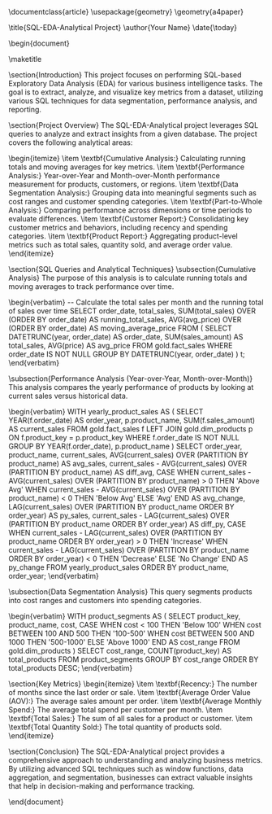 \documentclass{article}
\usepackage{geometry}
\geometry{a4paper}

\title{SQL-EDA-Analytical Project}
\author{Your Name}
\date{\today}

\begin{document}

\maketitle

\section{Introduction}
This project focuses on performing SQL-based Exploratory Data Analysis (EDA) for various business intelligence tasks. The goal is to extract, analyze, and visualize key metrics from a dataset, utilizing various SQL techniques for data segmentation, performance analysis, and reporting.

\section{Project Overview}
The SQL-EDA-Analytical project leverages SQL queries to analyze and extract insights from a given database. The project covers the following analytical areas:

\begin{itemize}
    \item \textbf{Cumulative Analysis:} Calculating running totals and moving averages for key metrics.
    \item \textbf{Performance Analysis:} Year-over-Year and Month-over-Month performance measurement for products, customers, or regions.
    \item \textbf{Data Segmentation Analysis:} Grouping data into meaningful segments such as cost ranges and customer spending categories.
    \item \textbf{Part-to-Whole Analysis:} Comparing performance across dimensions or time periods to evaluate differences.
    \item \textbf{Customer Report:} Consolidating key customer metrics and behaviors, including recency and spending categories.
    \item \textbf{Product Report:} Aggregating product-level metrics such as total sales, quantity sold, and average order value.
\end{itemize}

\section{SQL Queries and Analytical Techniques}
\subsection{Cumulative Analysis}
The purpose of this analysis is to calculate running totals and moving averages to track performance over time.

\begin{verbatim}
-- Calculate the total sales per month and the running total of sales over time
SELECT
    order_date,
    total_sales,
    SUM(total_sales) OVER (ORDER BY order_date) AS running_total_sales,
    AVG(avg_price) OVER (ORDER BY order_date) AS moving_average_price
FROM (
    SELECT 
        DATETRUNC(year, order_date) AS order_date,
        SUM(sales_amount) AS total_sales,
        AVG(price) AS avg_price
    FROM gold.fact_sales
    WHERE order_date IS NOT NULL
    GROUP BY DATETRUNC(year, order_date)
) t;
\end{verbatim}

\subsection{Performance Analysis (Year-over-Year, Month-over-Month)}
This analysis compares the yearly performance of products by looking at current sales versus historical data.

\begin{verbatim}
WITH yearly_product_sales AS (
    SELECT
        YEAR(f.order_date) AS order_year,
        p.product_name,
        SUM(f.sales_amount) AS current_sales
    FROM gold.fact_sales f
    LEFT JOIN gold.dim_products p
        ON f.product_key = p.product_key
    WHERE f.order_date IS NOT NULL
    GROUP BY 
        YEAR(f.order_date),
        p.product_name
)
SELECT
    order_year,
    product_name,
    current_sales,
    AVG(current_sales) OVER (PARTITION BY product_name) AS avg_sales,
    current_sales - AVG(current_sales) OVER (PARTITION BY product_name) AS diff_avg,
    CASE 
        WHEN current_sales - AVG(current_sales) OVER (PARTITION BY product_name) > 0 THEN 'Above Avg'
        WHEN current_sales - AVG(current_sales) OVER (PARTITION BY product_name) < 0 THEN 'Below Avg'
        ELSE 'Avg'
    END AS avg_change,
    LAG(current_sales) OVER (PARTITION BY product_name ORDER BY order_year) AS py_sales,
    current_sales - LAG(current_sales) OVER (PARTITION BY product_name ORDER BY order_year) AS diff_py,
    CASE 
        WHEN current_sales - LAG(current_sales) OVER (PARTITION BY product_name ORDER BY order_year) > 0 THEN 'Increase'
        WHEN current_sales - LAG(current_sales) OVER (PARTITION BY product_name ORDER BY order_year) < 0 THEN 'Decrease'
        ELSE 'No Change'
    END AS py_change
FROM yearly_product_sales
ORDER BY product_name, order_year;
\end{verbatim}

\subsection{Data Segmentation Analysis}
This query segments products into cost ranges and customers into spending categories.

\begin{verbatim}
WITH product_segments AS (
    SELECT
        product_key,
        product_name,
        cost,
        CASE 
            WHEN cost < 100 THEN 'Below 100'
            WHEN cost BETWEEN 100 AND 500 THEN '100-500'
            WHEN cost BETWEEN 500 AND 1000 THEN '500-1000'
            ELSE 'Above 1000'
        END AS cost_range
    FROM gold.dim_products
)
SELECT 
    cost_range,
    COUNT(product_key) AS total_products
FROM product_segments
GROUP BY cost_range
ORDER BY total_products DESC;
\end{verbatim}

\section{Key Metrics}
\begin{itemize}
    \item \textbf{Recency:} The number of months since the last order or sale.
    \item \textbf{Average Order Value (AOV):} The average sales amount per order.
    \item \textbf{Average Monthly Spend:} The average total spend per customer per month.
    \item \textbf{Total Sales:} The sum of all sales for a product or customer.
    \item \textbf{Total Quantity Sold:} The total quantity of products sold.
\end{itemize}

\section{Conclusion}
The SQL-EDA-Analytical project provides a comprehensive approach to understanding and analyzing business metrics. By utilizing advanced SQL techniques such as window functions, data aggregation, and segmentation, businesses can extract valuable insights that help in decision-making and performance tracking.

\end{document}
